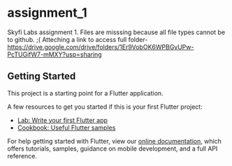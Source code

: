 # assignment_1

Skyfi Labs assignment 1.
Files are misssing because all file types cannot be to github. ;( 
Atteching a link to access full folder-
https://drive.google.com/drive/folders/1Er9VobOK6WPBGvUPw-PcTUGifW7-mMXY?usp=sharing

## Getting Started

This project is a starting point for a Flutter application.

A few resources to get you started if this is your first Flutter project:

- [Lab: Write your first Flutter app](https://flutter.dev/docs/get-started/codelab)
- [Cookbook: Useful Flutter samples](https://flutter.dev/docs/cookbook)

For help getting started with Flutter, view our
[online documentation](https://flutter.dev/docs), which offers tutorials,
samples, guidance on mobile development, and a full API reference.
